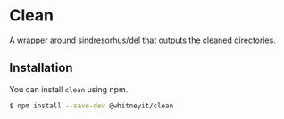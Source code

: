 # Clean

A wrapper around sindresorhus/del that outputs the cleaned directories.

## Installation

You can install `clean` using npm.

```sh
$ npm install --save-dev @whitneyit/clean
```
